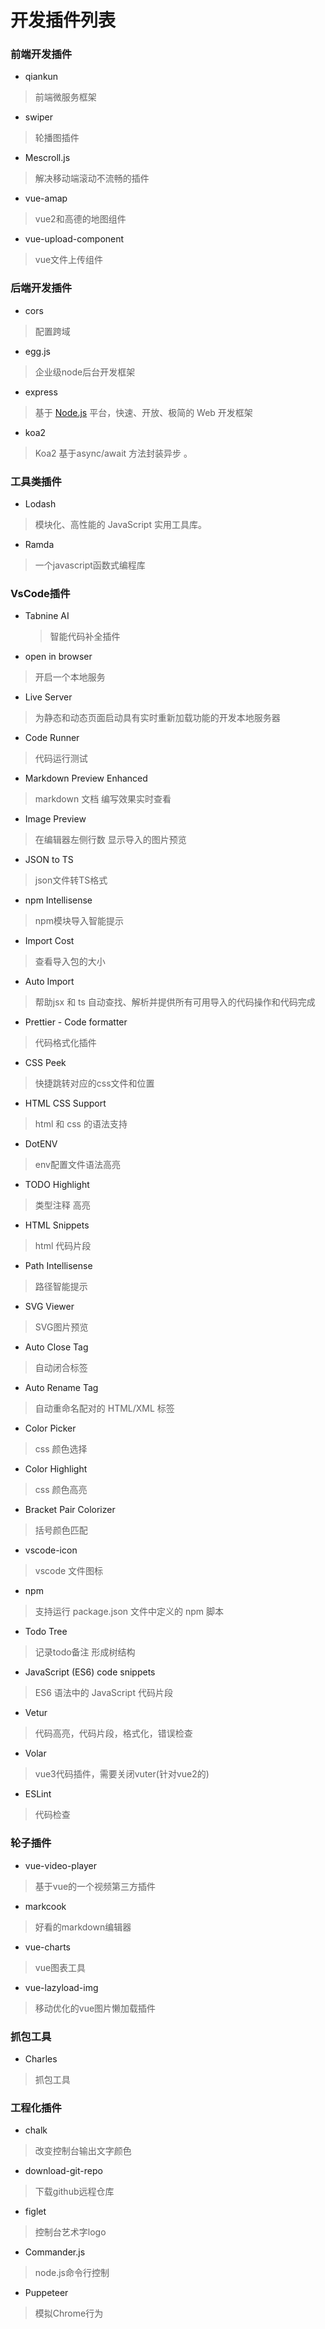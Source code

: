 # 开发插件列表

### 前端开发插件

- qiankun

> 前端微服务框架

- swiper

> 轮播图插件

- Mescroll.js

> 解决移动端滚动不流畅的插件

- vue-amap

> vue2和高德的地图组件

- vue-upload-component

> vue文件上传组件

### 后端开发插件

- cors


> 配置跨域

- egg.js

> 企业级node后台开发框架

- express

> 基于 [Node.js](https://nodejs.org/en/) 平台，快速、开放、极简的 Web 开发框架

- koa2

> Koa2 基于async/await 方法封装异步 。

### 工具类插件

- Lodash

> 模块化、高性能的 JavaScript 实用工具库。

- Ramda

> 一个javascript函数式编程库

### VsCode插件

- Tabnine AI


  > 智能代码补全插件 

- open in browser

> 开启一个本地服务

- Live Server

> 为静态和动态页面启动具有实时重新加载功能的开发本地服务器

- Code Runner 

> 代码运行测试

- Markdown Preview Enhanced

> markdown 文档 编写效果实时查看

- Image Preview 

> 在编辑器左侧行数 显示导入的图片预览

- JSON to TS 

> json文件转TS格式

- npm Intellisense

>  npm模块导入智能提示

- Import Cost 

> 查看导入包的大小

- Auto Import

> 帮助jsx 和 ts 自动查找、解析并提供所有可用导入的代码操作和代码完成

- Prettier - Code formatter

> 代码格式化插件

- CSS Peek

> 快捷跳转对应的css文件和位置

- HTML CSS Support

> html 和 css 的语法支持

- DotENV

> env配置文件语法高亮

- TODO Highlight

> 类型注释 高亮

- HTML Snippets

> html 代码片段

- Path Intellisense 

> 路径智能提示

- SVG Viewer

> SVG图片预览

- Auto Close Tag

> 自动闭合标签

- Auto Rename Tag

> 自动重命名配对的 HTML/XML 标签

- Color Picker

> css 颜色选择

- Color Highlight

> css 颜色高亮

- Bracket Pair Colorizer

> 括号颜色匹配

-  vscode-icon

> vscode 文件图标

- npm

> 支持运行 package.json 文件中定义的 npm 脚本

- Todo Tree

> 记录todo备注 形成树结构

- JavaScript (ES6) code snippets

> ES6 语法中的 JavaScript 代码片段

- Vetur

> 代码高亮，代码片段，格式化，错误检查

- Volar

> vue3代码插件，需要关闭vuter(针对vue2的)

- ESLint

> 代码检查



### 轮子插件

- vue-video-player

> 基于vue的一个视频第三方插件

- markcook

> 好看的markdown编辑器

- vue-charts

> vue图表工具

- vue-lazyload-img

> 移动优化的vue图片懒加载插件

### 抓包工具

- Charles 

> 抓包工具



### 工程化插件

- chalk

> 改变控制台输出文字颜色

- download-git-repo

> 下载github远程仓库

- figlet

> 控制台艺术字logo

- Commander.js

> node.js命令行控制

- Puppeteer

> 模拟Chrome行为 
